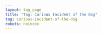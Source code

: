 ```yaml
---
layout: tag_page
title: "Tag: Curious Incident of the Dog"
tag: curious-incident-of-the-dog
robots: noindex
---
```

